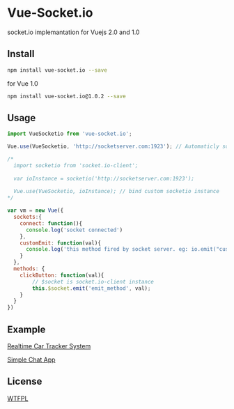 # Vue-Socket.io
socket.io implemantation for Vuejs 2.0 and 1.0

## Install

  ``` bash
  npm install vue-socket.io --save
  ```
  for Vue 1.0

  ``` bash
  npm install vue-socket.io@1.0.2 --save
  ```
  
## Usage

``` js
import VueSocketio from 'vue-socket.io';

Vue.use(VueSocketio, 'http://socketserver.com:1923'); // Automaticly socket connect from url string

/*
  import socketio from 'socket.io-client';
  
  var ioInstance = socketio('http://socketserver.com:1923');
  
  Vue.use(VueSocketio, ioInstance); // bind custom socketio instance
*/

var vm = new Vue({
  sockets:{
    connect: function(){
      console.log('socket connected')
    },
    customEmit: function(val){
      console.log('this method fired by socket server. eg: io.emit("customEmit", data)')
    }
  },
  methods: {
    clickButton: function(val){
        // $socket is socket.io-client instance
        this.$socket.emit('emit_method', val);
    }
  }
})
```

## Example
[Realtime Car Tracker System](http://metinseylan.com/)

[Simple Chat App](http://metinseylan.com/vuesocketio/)

## License
[WTFPL](http://www.wtfpl.net/)
